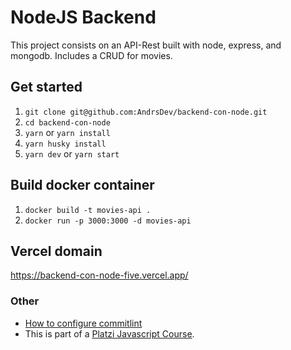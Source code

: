 # NodeJS Backend

This project consists on an API-Rest built with node, express, and mongodb. Includes a CRUD for movies.

## Get started

1. `git clone git@github.com:AndrsDev/backend-con-node.git`
2. `cd backend-con-node`
3. `yarn` or `yarn install`
4. `yarn husky install`
5. `yarn dev` or `yarn start`

## Build docker container

1. `docker build -t movies-api .`
2. `docker run -p 3000:3000 -d movies-api`

## Vercel domain

https://backend-con-node-five.vercel.app/

### Other

- [How to configure commitlint](https://commitlint.js.org/#/)
- This is part of a [Platzi Javascript Course](https://platzi.com/clases/backend-nodejs/).
